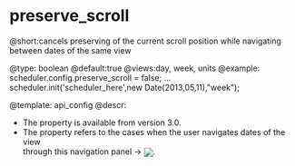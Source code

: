 preserve_scroll
=============
@short:cancels preserving of the current scroll position while navigating between dates of the same view
	

@type: boolean
@default:true
@views:day, week, units
@example:
scheduler.config.preserve_scroll = false;
...
scheduler.init('scheduler_here',new Date(2013,05,11),"week");


@template:	api_config
@descr:

- The property is available from version 3.0.
- The property refers to the cases when the user navigates dates of the view <br> through this navigation panel -> <img style="vertical-align:middle;" src="api/navigation_panel.png"/>.



